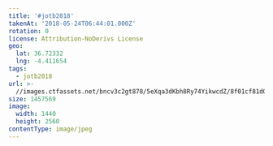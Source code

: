 ```yaml
---
title: '#jotb2018'
takenAt: '2018-05-24T06:44:01.000Z'
rotation: 0
license: Attribution-NoDerivs License
geo:
  lat: 36.72332
  lng: -4.411654
tags:
  - jotb2018
url: >-
  //images.ctfassets.net/bncv3c2gt878/5eXqa3dKbh8Ry74YikwcdZ/8f01cf81d08573eb84336a75e7e13f0b/jotb2018_41617935165_o
size: 1457569
image:
  width: 1440
  height: 2560
contentType: image/jpeg
---
```


